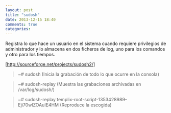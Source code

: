 ```yaml
---
layout: post
title: "sudosh"
date: 2013-12-15 18:40
comments: true
categories: 
---
```

Registra lo que hace un usuario en el sistema cuando requiere privilegios de administrador y lo almacena en dos ficheros de log, uno para los comandos y otro para los tiempos.

[http://sourceforge.net/projects/sudosh2/]

>~# sudosh (Inicia la grabación de todo lo que ocurre en la consola)

>~# sudosh-replay (Muestra las grabaciones archivadas en /var/log/sudosh/)

>~# sudosh-replay templix-root-script-1353428989-Eji70wlZOAuIE4HM (Reproduce la escogida)

